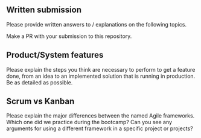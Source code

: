 ## Written submission
Please provide written answers to / explanations on the following topics.

Make a PR with your submission to this repository.

## Product/System features
Please explain the steps you think are necessary to perform to get a feature done, from an idea to an implemented solution that is running in production. Be as detailed as possible.

## Scrum vs Kanban
Please explain the major differences between the named Agile frameworks. Which one did we practice during the bootcamp? Can you see any arguments for using a different framework in a specific project or projects?

